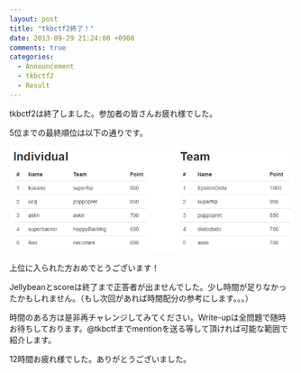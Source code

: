 ```yaml
---
layout: post
title: "tkbctf2終了！"
date: 2013-09-29 21:24:00 +0900
comments: true
categories:
  - Announcement
  - tkbctf2
  - Result
---
```


tkbctf2は終了しました。参加者の皆さんお疲れ様でした。

5位までの最終順位は以下の通りです。

![tkbctf2 ranking](/images/2013/09/ranking.png)

上位に入られた方おめでとうございます！

Jellybeanとscoreは終了まで正答者が出ませんでした。少し時間が足りなかったかもしれません。（もし次回があれば時間配分の参考にします。。。）

時間のある方は是非再チャレンジしてみてください。Write-upは全問題で随時お待ちしております。@tkbctfまでmentionを送る等して頂ければ可能な範囲で紹介します。

12時間お疲れ様でした。ありがとうございました。